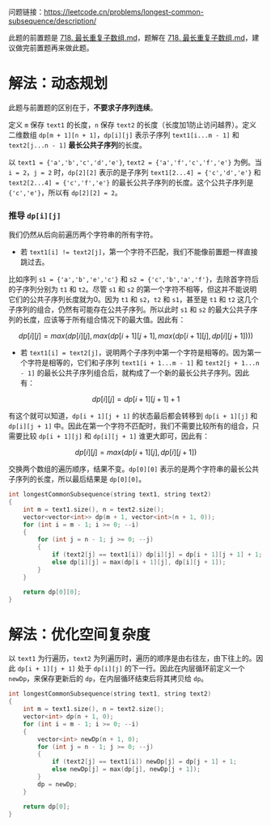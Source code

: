 问题链接：https://leetcode.cn/problems/longest-common-subsequence/description/

此题的前置题是 [718. 最长重复子数组.md](https://leetcode.cn/problems/maximum-length-of-repeated-subarray/description/)，题解在 [718. 最长重复子数组.md](https://github.com/SakuraMayAi/LintCode/blob/main/Dynamic%20Programming/718.%20%E6%9C%80%E9%95%BF%E9%87%8D%E5%A4%8D%E5%AD%90%E6%95%B0%E7%BB%84.md)，建议做完前置题再来做此题。

# 解法：动态规划

此题与前置题的区别在于，**不要求子序列连续**。

定义 `m` 保存 `text1` 的长度，`n` 保存 `text2` 的长度（长度加1防止访问越界）。定义二维数组 `dp[m + 1][n + 1]`，`dp[i][j]` 表示子序列 `text1[i...m - 1]` 和 `text2[j...n - 1]` **最长公共子序列**的长度。

以 `text1 = {'a','b','c','d','e'}`, `text2 = {'a','f','c','f','e'}` 为例。当 `i = 2`，`j = 2` 时，`dp[2][2]` 表示的是子序列 `text1[2...4] = {'c','d','e'}` 和 `text2[2...4] = {'c','f','e'}` 的最长公共子序列的长度。这个公共子序列是 `{'c','e'}`，所以有 `dp[2][2] = 2`。

### 推导 `dp[i][j]`

我们仍然从后向前遍历两个字符串的所有字符。
- 若 `text1[i] != text2[j]`，第一个字符不匹配，我们不能像前置题一样直接跳过去。

比如序列 `s1 = {'a','b','e','c'}` 和 `s2 = {'c','b','a','f'}`，去除首字符后的子序列分别为 `t1` 和 `t2`。尽管 `s1` 和 `s2` 的第一个字符不相等，但这并不能说明它们的公共子序列长度就为0。因为 `t1` 和 `s2`，`t2` 和 `s1`，甚至是 `t1` 和 `t2` 这几个子序列的组合，仍然有可能存在公共子序列。所以此时 `s1` 和 `s2` 的最大公共子序列的长度，应该等于所有组合情况下的最大值。因此有：

$$dp[i][j] = max(dp[i][j], max(dp[i + 1][j + 1], max(dp[i + 1][j], dp[i][j + 1])))$$

- 若 `text1[i] = text2[j]`，说明两个子序列中第一个字符是相等的。因为第一个字符是相等的，它们和子序列 `text1[i + 1...m - 1]` 和 `text2[j + 1...n - 1]` 的最长公共子序列组合后，就构成了一个新的最长公共子序列。因此有：

$$dp[i][j] = dp[i + 1][j + 1] + 1$$

有这个就可以知道，`dp[i + 1][j + 1]` 的状态最后都会转移到 `dp[i + 1][j]` 和 `dp[i][j + 1]` 中。因此在第一个字符不匹配时，我们不需要比较所有的组合，只需要比较 `dp[i + 1][j]` 和 `dp[i][j + 1]` 谁更大即可，因此有：

$$dp[i][j] = max(dp[i + 1][j], dp[i][j + 1])$$

交换两个数组的遍历顺序，结果不变。`dp[0][0]` 表示的是两个字符串的最长公共子序列的长度，所以最后结果是 `dp[0][0]`。

```cpp
int longestCommonSubsequence(string text1, string text2)
{
    int m = text1.size(), n = text2.size();
    vector<vector<int>> dp(m + 1, vector<int>(n + 1, 0));
    for (int i = m - 1; i >= 0; --i)
    {
        for (int j = n - 1; j >= 0; --j)
        {
            if (text2[j] == text1[i]) dp[i][j] = dp[i + 1][j + 1] + 1;
            else dp[i][j] = max(dp[i + 1][j], dp[i][j + 1]);
        }
    }

    return dp[0][0];
}
```

# 解法：优化空间复杂度

以 `text1` 为行遍历，`text2` 为列遍历时，遍历的顺序是由右往左，由下往上的。因此 `dp[i + 1][j + 1]` 处于 `dp[i][j]` 的下一行。因此在内层循环前定义一个 `newDp`，来保存更新后的 `dp`，在内层循环结束后将其拷贝给 `dp`。

```cpp
int longestCommonSubsequence(string text1, string text2)
{
    int m = text1.size(), n = text2.size();
    vector<int> dp(n + 1, 0);
    for (int i = m - 1; i >= 0; --i)
    {
        vector<int> newDp(n + 1, 0);
        for (int j = n - 1; j >= 0; --j)
        {
            if (text2[j] == text1[i]) newDp[j] = dp[j + 1] + 1;
            else newDp[j] = max(dp[j], newDp[j + 1]);
        }
        dp = newDp;
    }

    return dp[0];
}
```
